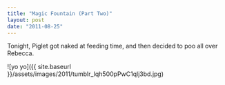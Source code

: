 ```yaml
---
title: "Magic Fountain (Part Two)"
layout: post
date: "2011-08-25"
---
```


Tonight, Piglet got naked at feeding time, and then decided to poo all over Rebecca.

![yo yo]({{ site.baseurl }}/assets/images/2011/tumblr_lqh500pPwC1qlj3bd.jpg)
